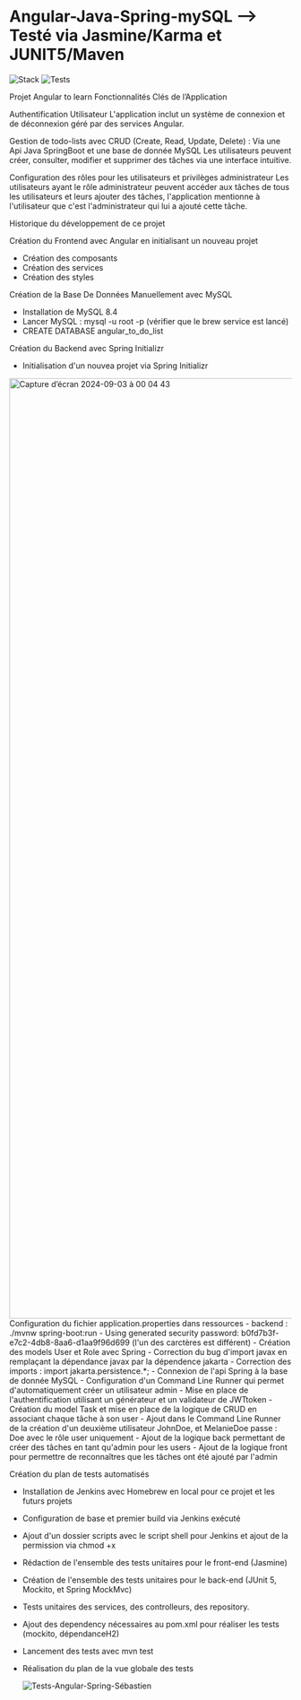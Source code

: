 # Angular-Java-Spring-mySQL  --> Testé via Jasmine/Karma et JUNIT5/Maven
![Stack](https://github.com/user-attachments/assets/ca5c76b9-0798-40bf-ba3f-ca798f40e241) ![Tests](https://github.com/user-attachments/assets/99371c75-35d5-47a6-b783-222095a961cb)

Projet Angular to learn 
Fonctionnalités Clés de l’Application


Authentification Utilisateur
L'application inclut un système de connexion et de déconnexion géré par des services Angular.

Gestion de todo-lists avec CRUD (Create, Read, Update, Delete) : Via une Api Java SpringBoot et une base de donnée MySQL
Les utilisateurs peuvent créer, consulter, modifier et supprimer des tâches via une interface intuitive. 

Configuration des rôles pour les utilisateurs et privilèges administrateur
Les utilisateurs ayant le rôle administrateur peuvent accéder aux tâches de tous les utilisateurs et leurs ajouter des tâches, l'application mentionne à l'utilisateur que c'est l'administrateur qui lui a ajouté cette tâche. 

Historique du développement de ce projet 

Création du Frontend avec Angular en initialisant un nouveau projet 
- Création des composants
- Création des services
- Création des styles


Création de la Base De Données Manuellement avec MySQL 
- Installation de MySQL 8.4
- Lancer MySQL : mysql -u root -p (vérifier que le brew service est lancé)
- CREATE DATABASE angular_to_do_list


Création du Backend avec Spring Initializr
- Initialisation d'un nouvea projet via Spring Initializr
<img width="1679" alt="Capture d’écran 2024-09-03 à 00 04 43" src="https://github.com/user-attachments/assets/f69daf09-9ea0-4495-b55d-6b0d5c0899b2">
Configuration du fichier application.properties dans ressources
- backend : ./mvnw spring-boot:run
- Using generated security password: b0fd7b3f-e7c2-4db8-8aa6-d1aa9f96d699 (l'un des carctères est différent)
- Création des models User et Role avec Spring 
- Correction du bug d'import javax en remplaçant la dépendance javax par la dépendence jakarta 
- Correction des imports : import jakarta.persistence.*;
- Connexion de l'api Spring à la base de donnée MySQL 
- Configuration d'un Command Line Runner qui permet d'automatiquement créer un utilisateur admin
- Mise en place de l'authentification utilisant un générateur et un validateur de JWTtoken
- Création du model Task et mise en place de la logique de CRUD en associant chaque tâche à son user 
- Ajout dans le Command Line Runner de la création d'un deuxième utilisateur JohnDoe, et MelanieDoe passe : Doe avec le rôle user uniquement
- Ajout de la logique back permettant de créer des tâches en tant qu'admin pour les users 
- Ajout de la logique front pour permettre de reconnaîtres que les tâches ont été ajouté par l'admin

Création du plan de tests automatisés 
- Installation de Jenkins avec Homebrew en local pour ce projet et les futurs projets
- Configuration de base et premier build via Jenkins exécuté 
- Ajout d'un dossier scripts avec le script shell pour Jenkins et ajout de la permission via chmod +x
- Rédaction de l'ensemble des tests unitaires pour le front-end (Jasmine) 
- Création de l'ensemble des tests unitaires pour le back-end (JUnit 5, Mockito, et Spring MockMvc)
- Tests unitaires des services, des controlleurs, des repository.
- Ajout des dependency nécessaires au pom.xml pour réaliser les tests (mockito, dépendanceH2)
- Lancement des tests avec mvn test
- Réalisation du plan de la vue globale des tests

  ![Tests-Angular-Spring-Sébastien](https://github.com/user-attachments/assets/c8cb6475-8d99-4049-9c9f-361cdfb6c8a8)

  
  
